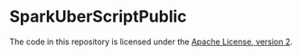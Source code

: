# SparkUberScriptPublic

The code in this repository is licensed under the [Apache License,
version 2](https://www.apache.org/licenses/LICENSE-2.0).
